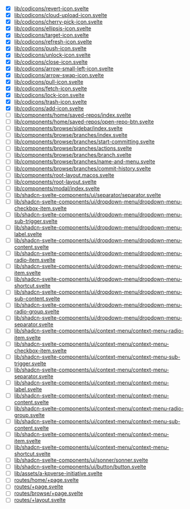 - [x] [lib/codicons/revert-icon.svelte](./src/lib/codicons/revert-icon.svelte)
- [x] [lib/codicons/cloud-upload-icon.svelte](./src/lib/codicons/cloud-upload-icon.svelte)
- [x] [lib/codicons/cherry-pick-icon.svelte](./src/lib/codicons/cherry-pick-icon.svelte)
- [x] [lib/codicons/ellipsis-icon.svelte](./src/lib/codicons/ellipsis-icon.svelte)
- [x] [lib/codicons/target-icon.svelte](./src/lib/codicons/target-icon.svelte)
- [x] [lib/codicons/refresh-icon.svelte](./src/lib/codicons/refresh-icon.svelte)
- [x] [lib/codicons/push-icon.svelte](./src/lib/codicons/push-icon.svelte)
- [x] [lib/codicons/unlock-icon.svelte](./src/lib/codicons/unlock-icon.svelte)
- [x] [lib/codicons/close-icon.svelte](./src/lib/codicons/close-icon.svelte)
- [x] [lib/codicons/arrow-small-left-icon.svelte](./src/lib/codicons/arrow-small-left-icon.svelte)
- [x] [lib/codicons/arrow-swap-icon.svelte](./src/lib/codicons/arrow-swap-icon.svelte)
- [x] [lib/codicons/pull-icon.svelte](./src/lib/codicons/pull-icon.svelte)
- [x] [lib/codicons/fetch-icon.svelte](./src/lib/codicons/fetch-icon.svelte)
- [x] [lib/codicons/lock-icon.svelte](./src/lib/codicons/lock-icon.svelte)
- [x] [lib/codicons/trash-icon.svelte](./src/lib/codicons/trash-icon.svelte)
- [x] [lib/codicons/add-icon.svelte](./src/lib/codicons/add-icon.svelte)
- [ ] [lib/components/home/saved-repos/index.svelte](./src/lib/components/home/saved-repos/index.svelte)
- [ ] [lib/components/home/saved-repos/open-repo-btn.svelte](./src/lib/components/home/saved-repos/open-repo-btn.svelte)
- [ ] [lib/components/browse/sidebar/index.svelte](./src/lib/components/browse/sidebar/index.svelte)
- [ ] [lib/components/browse/branches/index.svelte](./src/lib/components/browse/branches/index.svelte)
- [ ] [lib/components/browse/branches/start-committing.svelte](./src/lib/components/browse/branches/start-committing.svelte)
- [ ] [lib/components/browse/branches/actions.svelte](./src/lib/components/browse/branches/actions.svelte)
- [ ] [lib/components/browse/branches/branch.svelte](./src/lib/components/browse/branches/branch.svelte)
- [ ] [lib/components/browse/branches/name-and-menu.svelte](./src/lib/components/browse/branches/name-and-menu.svelte)
- [ ] [lib/components/browse/branches/commit-history.svelte](./src/lib/components/browse/branches/commit-history.svelte)
- [ ] [lib/components/root-layout.macos.svelte](./src/lib/components/root-layout.macos.svelte)
- [ ] [lib/components/root-layout.svelte](./src/lib/components/root-layout.svelte)
- [ ] [lib/components/modal/index.svelte](./src/lib/components/modal/index.svelte)
- [ ] [lib/shadcn-svelte-components/ui/separator/separator.svelte](./src/lib/shadcn-svelte-components/ui/separator/separator.svelte)
- [ ] [lib/shadcn-svelte-components/ui/dropdown-menu/dropdown-menu-checkbox-item.svelte](./src/lib/shadcn-svelte-components/ui/dropdown-menu/dropdown-menu-checkbox-item.svelte)
- [ ] [lib/shadcn-svelte-components/ui/dropdown-menu/dropdown-menu-sub-trigger.svelte](./src/lib/shadcn-svelte-components/ui/dropdown-menu/dropdown-menu-sub-trigger.svelte)
- [ ] [lib/shadcn-svelte-components/ui/dropdown-menu/dropdown-menu-label.svelte](./src/lib/shadcn-svelte-components/ui/dropdown-menu/dropdown-menu-label.svelte)
- [ ] [lib/shadcn-svelte-components/ui/dropdown-menu/dropdown-menu-content.svelte](./src/lib/shadcn-svelte-components/ui/dropdown-menu/dropdown-menu-content.svelte)
- [ ] [lib/shadcn-svelte-components/ui/dropdown-menu/dropdown-menu-radio-item.svelte](./src/lib/shadcn-svelte-components/ui/dropdown-menu/dropdown-menu-radio-item.svelte)
- [ ] [lib/shadcn-svelte-components/ui/dropdown-menu/dropdown-menu-item.svelte](./src/lib/shadcn-svelte-components/ui/dropdown-menu/dropdown-menu-item.svelte)
- [ ] [lib/shadcn-svelte-components/ui/dropdown-menu/dropdown-menu-shortcut.svelte](./src/lib/shadcn-svelte-components/ui/dropdown-menu/dropdown-menu-shortcut.svelte)
- [ ] [lib/shadcn-svelte-components/ui/dropdown-menu/dropdown-menu-sub-content.svelte](./src/lib/shadcn-svelte-components/ui/dropdown-menu/dropdown-menu-sub-content.svelte)
- [ ] [lib/shadcn-svelte-components/ui/dropdown-menu/dropdown-menu-radio-group.svelte](./src/lib/shadcn-svelte-components/ui/dropdown-menu/dropdown-menu-radio-group.svelte)
- [ ] [lib/shadcn-svelte-components/ui/dropdown-menu/dropdown-menu-separator.svelte](./src/lib/shadcn-svelte-components/ui/dropdown-menu/dropdown-menu-separator.svelte)
- [ ] [lib/shadcn-svelte-components/ui/context-menu/context-menu-radio-item.svelte](./src/lib/shadcn-svelte-components/ui/context-menu/context-menu-radio-item.svelte)
- [ ] [lib/shadcn-svelte-components/ui/context-menu/context-menu-checkbox-item.svelte](./src/lib/shadcn-svelte-components/ui/context-menu/context-menu-checkbox-item.svelte)
- [ ] [lib/shadcn-svelte-components/ui/context-menu/context-menu-sub-trigger.svelte](./src/lib/shadcn-svelte-components/ui/context-menu/context-menu-sub-trigger.svelte)
- [ ] [lib/shadcn-svelte-components/ui/context-menu/context-menu-separator.svelte](./src/lib/shadcn-svelte-components/ui/context-menu/context-menu-separator.svelte)
- [ ] [lib/shadcn-svelte-components/ui/context-menu/context-menu-label.svelte](./src/lib/shadcn-svelte-components/ui/context-menu/context-menu-label.svelte)
- [ ] [lib/shadcn-svelte-components/ui/context-menu/context-menu-content.svelte](./src/lib/shadcn-svelte-components/ui/context-menu/context-menu-content.svelte)
- [ ] [lib/shadcn-svelte-components/ui/context-menu/context-menu-radio-group.svelte](./src/lib/shadcn-svelte-components/ui/context-menu/context-menu-radio-group.svelte)
- [ ] [lib/shadcn-svelte-components/ui/context-menu/context-menu-sub-content.svelte](./src/lib/shadcn-svelte-components/ui/context-menu/context-menu-sub-content.svelte)
- [ ] [lib/shadcn-svelte-components/ui/context-menu/context-menu-item.svelte](./src/lib/shadcn-svelte-components/ui/context-menu/context-menu-item.svelte)
- [ ] [lib/shadcn-svelte-components/ui/context-menu/context-menu-shortcut.svelte](./src/lib/shadcn-svelte-components/ui/context-menu/context-menu-shortcut.svelte)
- [ ] [lib/shadcn-svelte-components/ui/sonner/sonner.svelte](./src/lib/shadcn-svelte-components/ui/sonner/sonner.svelte)
- [ ] [lib/shadcn-svelte-components/ui/button/button.svelte](./src/lib/shadcn-svelte-components/ui/button/button.svelte)
- [ ] [lib/assets/a-kpverse-initiative.svelte](./src/lib/assets/a-kpverse-initiative.svelte)
- [ ] [routes/home/+page.svelte](./src/routes/home/+page.svelte)
- [ ] [routes/+page.svelte](./src/routes/+page.svelte)
- [ ] [routes/browse/+page.svelte](./src/routes/browse/+page.svelte)
- [ ] [routes/+layout.svelte](./src/routes/+layout.svelte)
